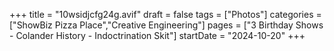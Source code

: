 +++
title = "10wsidjcfg24g.avif"
draft = false
tags = ["Photos"]
categories = ["ShowBiz Pizza Place","Creative Engineering"]
pages = ["3 Birthday Shows - Colander History - Indoctrination Skit"]
startDate = "2024-10-20"
+++
